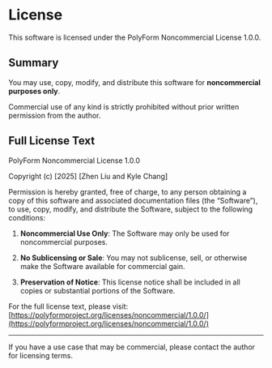 # License

This software is licensed under the PolyForm Noncommercial License 1.0.0.

## Summary

You may use, copy, modify, and distribute this software for **noncommercial purposes only**. 

Commercial use of any kind is strictly prohibited without prior written permission from the author.

## Full License Text

PolyForm Noncommercial License 1.0.0

Copyright (c) [2025] [Zhen Liu and Kyle Chang]

Permission is hereby granted, free of charge, to any person obtaining a copy
of this software and associated documentation files (the “Software”), to use,
copy, modify, and distribute the Software, subject to the following conditions:

1. **Noncommercial Use Only**: The Software may only be used for noncommercial purposes.

2. **No Sublicensing or Sale**: You may not sublicense, sell, or otherwise make the Software available for commercial gain.

3. **Preservation of Notice**: This license notice shall be included in all copies or substantial portions of the Software.

For the full license text, please visit: [https://polyformproject.org/licenses/noncommercial/1.0.0/](https://polyformproject.org/licenses/noncommercial/1.0.0/)

---

If you have a use case that may be commercial, please contact the author for licensing terms.

